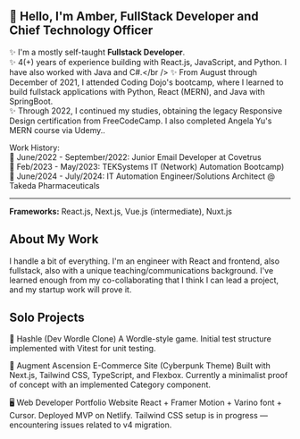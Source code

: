 ## 👋 Hello, I'm Amber, FullStack Developer and Chief Technology Officer

✨ I'm a mostly self-taught **Fullstack Developer**.<br />
✨ 4(+) years of experience building with React.js, JavaScript, and Python. I have also worked with Java and C#.</br />
✨ From August through December of 2021, I attended Coding Dojo's bootcamp, where I learned to build fullstack applications with Python, React (MERN), and Java with SpringBoot.<br />
✨ Through 2022, I continued my studies, obtaining the legacy Responsive Design certification from FreeCodeCamp. I also completed Angela Yu's MERN course via Udemy..<br />

Work History:<br />
🎇 June/2022 - September/2022: Junior Email Developer at Covetrus<br />
🎇 Feb/2023 - May/2023: TEKSystems IT (Network) Automation Bootcamp)<br />
🎇 June/2024 - July/2024: IT Automation Engineer/Solutions Architect @ Takeda Pharmaceuticals<br />


-------

**Frameworks:** React.js, Next.js, Vue.js (intermediate), Nuxt.js


## About My Work

I handle a bit of everything. I'm an engineer with React and frontend, also fullstack, also with a unique teaching/communications background. I've learned enough from my co-collaborating that I think I can lead a project, and my startup work will prove it. 

## Solo Projects

🧠 Hashle (Dev Wordle Clone)
A Wordle-style game.
Initial test structure implemented with Vitest for unit testing.

🛒 Augment Ascension
E-Commerce Site (Cyberpunk Theme)
Built with Next.js, Tailwind CSS, TypeScript, and Flexbox.
Currently a minimalist proof of concept with an implemented Category component.

🖥️ Web Developer Portfolio Website
React + Framer Motion + Varino font + Cursor.
Deployed MVP on Netlify.
Tailwind CSS setup is in progress — encountering issues related to v4 migration.




